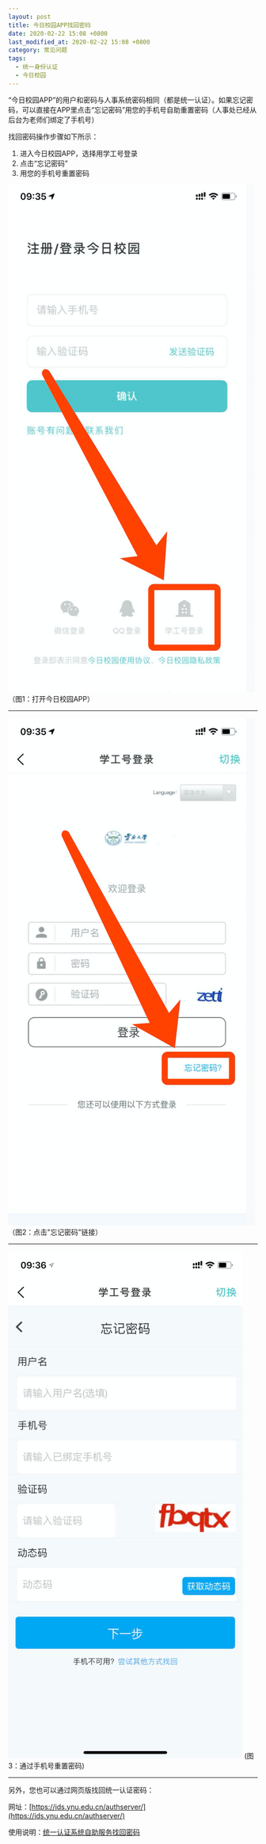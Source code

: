 ```yaml
---
layout: post
title: 今日校园APP找回密码
date: 2020-02-22 15:08 +0800
last_modified_at: 2020-02-22 15:08 +0800
category: 常见问题
tags:
  - 统一身份认证
  - 今日校园
---
```


“今日校园APP”的用户和密码与人事系统密码相同（都是统一认证）。如果忘记密码，可以直接在APP里点击“忘记密码”用您的手机号自助重置密码（人事处已经从后台为老师们绑定了手机号）

找回密码操作步骤如下所示：

1. 进入今日校园APP，选择用学工号登录
2. 点击“忘记密码”
3. 用您的手机号重置密码


![图1：打开今日校园APP](/assets/2020-02-22-今日校园APP忘记密码md-01.png)
（图1：打开今日校园APP）

---

![图2：点击"忘记密码"链接](/assets/2020-02-22-今日校园APP忘记密码md-02.png)
（图2：点击"忘记密码"链接）

---

![图3：通过手机号重置密码](/assets/2020-02-22-今日校园APP忘记密码-03.png)
(图3：通过手机号重置密码)

---

另外，您也可以通过网页版找回统一认证密码：

网址：[https://ids.ynu.edu.cn/authserver/](https://ids.ynu.edu.cn/authserver/)


使用说明：[统一认证系统自助服务找回密码](http://65031141.ynu.edu.cn/%E5%B8%B8%E8%A7%81%E9%97%AE%E9%A2%98/2018/12/12/%E7%BB%9F%E4%B8%80%E8%AE%A4%E8%AF%81%E6%89%BE%E5%9B%9E%E5%AF%86%E7%A0%81.html)
